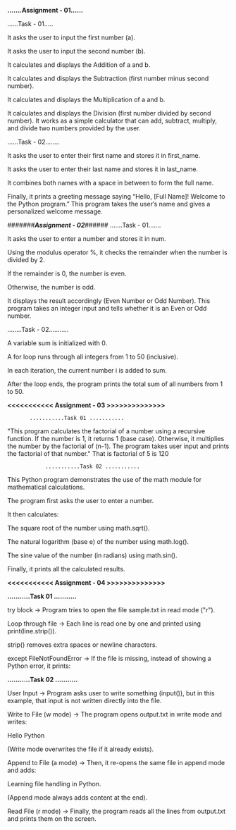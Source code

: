 **.......Assignment - 01......**

......Task - 01.....

It asks the user to input the first number (a).

It asks the user to input the second number (b).

It calculates and displays the Addition of a and b.

It calculates and displays the Subtraction (first number minus second number).

It calculates and displays the Multiplication of a and b.

It calculates and displays the Division (first number divided by second number).
It works as a simple calculator that can add, subtract, multiply, and divide two numbers provided by the user.


......Task - 02........

It asks the user to enter their first name and stores it in first_name.

It asks the user to enter their last name and stores it in last_name.

It combines both names with a space in between to form the full name.

Finally, it prints a greeting message saying “Hello, [Full Name]! Welcome to the Python program.”
This program takes the user’s name and gives a personalized welcome message.


#######***Assignment - 02***######
.......Task - 01.......

It asks the user to enter a number and stores it in num.

Using the modulus operator %, it checks the remainder when the number is divided by 2.

If the remainder is 0, the number is even.

Otherwise, the number is odd.

It displays the result accordingly (Even Number or Odd Number).
This program takes an integer input and tells whether it is an Even or Odd number.

........Task - 02...........

A variable sum is initialized with 0.

A for loop runs through all integers from 1 to 50 (inclusive).

In each iteration, the current number i is added to sum.

After the loop ends, the program prints the total sum of all numbers from 1 to 50.



**<<<<<<<<<<<   Assignment - 03  >>>>>>>>>>>>>>**

           ...........Task 01 ...........


"This program calculates the factorial of a number using a recursive function.
If the number is 1, it returns 1 (base case). Otherwise, it multiplies the number by the factorial of (n-1).
The program takes user input and prints the factorial of that number." That is factorial of 5 is 120

             
                ...........Task 02 ...........


This Python program demonstrates the use of the math module for mathematical calculations.

The program first asks the user to enter a number.

It then calculates:

The square root of the number using math.sqrt().

The natural logarithm (base e) of the number using math.log().

The sine value of the number (in radians) using math.sin().

Finally, it prints all the calculated results.


**<<<<<<<<<<<   Assignment - 04  >>>>>>>>>>>>>>**

**...........Task 01 ...........**

try block → Program tries to open the file sample.txt in read mode ("r").

Loop through file → Each line is read one by one and printed using print(line.strip()).

strip() removes extra spaces or newline characters.

except FileNotFoundError → If the file is missing, instead of showing a Python error, it prints:



**...........Task 02 ...........**

User Input → Program asks user to write something (input()), but in this example, that input is not written directly into the file.

Write to File (w mode) → The program opens output.txt in write mode and writes:

Hello Python


(Write mode overwrites the file if it already exists).

Append to File (a mode) → Then, it re-opens the same file in append mode and adds:

Learning file handling in Python.


(Append mode always adds content at the end).

Read File (r mode) → Finally, the program reads all the lines from output.txt and prints them on the screen.

